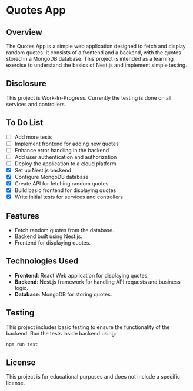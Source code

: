 # Quotes App

## Overview

The Quotes App is a simple web application designed to fetch and display random quotes. It consists of a frontend and a backend, with the quotes stored in a MongoDB database. This project is intended as a learning exercise to understand the basics of Nest.js and implement simple testing.

## Disclosure

This project is Work-In-Progress. Currently the testing is done on all services and controllers.

## To Do List
- [ ] Add more tests
- [ ] Implement frontend for adding new quotes
- [ ] Enhance error handling in the backend
- [ ] Add user authentication and authorization
- [ ] Deploy the application to a cloud platform
- [x] Set up Nest.js backend
- [x] Configure MongoDB database
- [x] Create API for fetching random quotes
- [x] Build basic frontend for displaying quotes
- [x] Write initial tests for services and controllers

## Features

- Fetch random quotes from the database.
- Backend built using Nest.js.
- Frontend for displaying quotes.

## Technologies Used

- **Frontend**: React Web application for displaying quotes.
- **Backend**: Nest.js framework for handling API requests and business logic.
- **Database**: MongoDB for storing quotes.


## Testing

This project includes basic testing to ensure the functionality of the backend. Run the tests inside backend using:
```bash
npm run test
```

## License

This project is for educational purposes and does not include a specific license.
